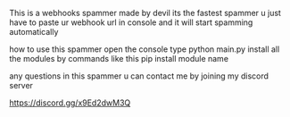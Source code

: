 This is a webhooks spammer made by devil its the fastest spammer u just have to paste ur webhook url in console and it will start spamming automatically

how to use this spammer
open the console
type 
python main.py 
install all the modules by commands like this pip install module name

any questions in this spammer u can contact me by joining my discord server

https://discord.gg/x9Ed2dwM3Q